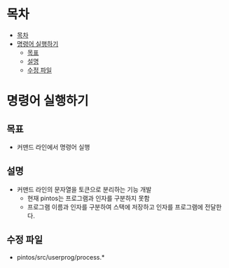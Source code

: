 # 목차
- [목차](#목차)
- [명령어 실행하기](#명령어-실행하기)
  - [목표](#목표)
  - [설명](#설명)
  - [수정 파일](#수정-파일)

# 명령어 실행하기
## 목표
* 커맨드 라인에서 명령어 실행

## 설명
* 커맨드 라인의 문자열을 토큰으로 분리하는 기능 개발
  * 현재 pintos는 프로그램과 인자를 구분하지 못함
  * 프로그램 이름과 인자를 구분하여 스택에 저장하고 인자를 프로그램에 전달한다.

## 수정 파일
* pintos/src/userprog/process.*